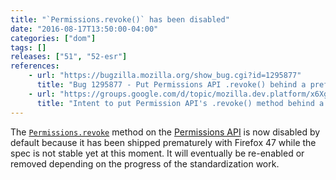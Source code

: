 ```yaml
---
title: "`Permissions.revoke()` has been disabled"
date: "2016-08-17T13:50:00-04:00"
categories: ["dom"]
tags: []
releases: ["51", "52-esr"]
references:
    - url: "https://bugzilla.mozilla.org/show_bug.cgi?id=1295877"
      title: "Bug 1295877 - Put Permissions API .revoke() behind a pref"
    - url: "https://groups.google.com/d/topic/mozilla.dev.platform/x6XgGCoXUw0/discussion"
      title: "Intent to put Permission API's .revoke() method behind a pref"
---
```

The [`Permissions.revoke`](https://developer.mozilla.org/docs/Web/API/Permissions/revoke) method on the [Permissions API](https://developer.mozilla.org/docs/Web/API/Permissions_API) is now disabled by default because it has been shipped prematurely with Firefox 47 while the spec is not stable yet at this moment. It will eventually be re-enabled or removed depending on the progress of the standardization work.
